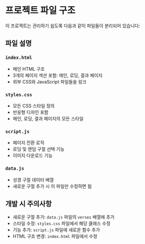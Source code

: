 # 프로젝트 파일 구조

이 프로젝트는 관리하기 쉽도록 다음과 같이 파일들이 분리되어 있습니다:

## 파일 설명

### `index.html`
- 메인 HTML 구조
- 3개의 페이지 섹션 포함: 메인, 로딩, 결과 페이지
- 외부 CSS와 JavaScript 파일들을 링크

### `styles.css`
- 모든 CSS 스타일 정의
- 반응형 디자인 포함
- 메인, 로딩, 결과 페이지의 모든 스타일

### `script.js`
- 페이지 전환 로직
- 로딩 및 랜덤 구절 선택 기능
- 이미지 다운로드 기능

### `data.js`
- 성경 구절 데이터 배열
- 새로운 구절 추가 시 이 파일만 수정하면 됨

## 개발 시 주의사항

- 새로운 구절 추가: `data.js` 파일의 `verses` 배열에 추가
- 스타일 수정: `styles.css` 파일에서 해당 클래스 수정
- 기능 추가: `script.js` 파일에 새로운 함수 추가
- HTML 구조 변경: `index.html` 파일에서 수정
